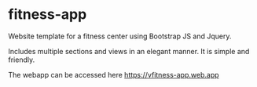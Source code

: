 # fitness-app
 
 Website template for a fitness center using Bootstrap JS and Jquery.

 Includes multiple sections and views in an elegant manner. It is simple and friendly.

 The webapp can be accessed here https://vfitness-app.web.app
